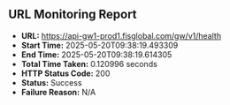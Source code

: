 ## URL Monitoring Report

- **URL:** https://api-gw1-prod1.fisglobal.com/gw/v1/health
- **Start Time:** 2025-05-20T09:38:19.493309
- **End Time:** 2025-05-20T09:38:19.614305
- **Total Time Taken:** 0.120996 seconds
- **HTTP Status Code:** 200
- **Status:** Success
- **Failure Reason:** N/A
